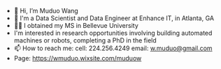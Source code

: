- 👋 Hi, I’m Muduo Wang
- 🥳 I'm a Data Scientist and Data Engineer at Enhance IT, in Atlanta, GA
- 🧑‍🎓 I obtained my MS in Bellevue University
- I'm interested in research opportunities involving building automated machines or robots, completing a PhD in the field
- 📫 How to reach me:
      cell: 224.256.4249
      email: w.muduo@gmail.com
- Page:
https://wmuduo.wixsite.com/muduow
